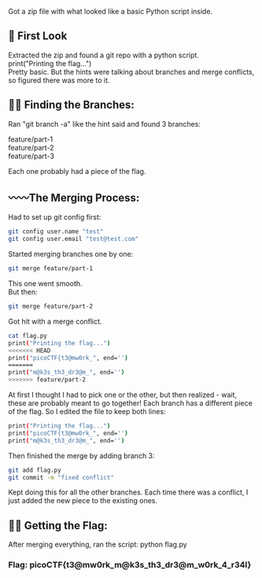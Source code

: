 Got a zip file with what looked like a basic Python script inside.

## 👀 First Look
Extracted the zip and found a git repo with a python script.\
print("Printing the flag...")\
Pretty basic. But the hints were talking about branches and merge conflicts, so figured there was more to it.

## 🔎🔎 Finding the Branches:
Ran "git branch -a" like the hint said and found 3 branches:

feature/part-1\
feature/part-2\
feature/part-3

Each one probably had a piece of the flag.

## 〰️〰️The Merging Process:
Had to set up git config first:
```bash
git config user.name "test"
git config user.email "test@test.com"
```
Started merging branches one by one:
```bash
git merge feature/part-1
```
This one went smooth.\
But then:
```bash
git merge feature/part-2
```
Got hit with a merge conflict.
```bash
cat flag.py
print("Printing the flag...")
<<<<<<< HEAD
print("picoCTF{t3@mw0rk_", end='')
=======
print("m@k3s_th3_dr3@m_", end='')
>>>>>>> feature/part-2
```

At first I thought I had to pick one or the other, but then realized - wait, these are probably meant to go together! Each branch has a different piece of the flag.
So I edited the file to keep both lines:
```bash
print("Printing the flag...")
print("picoCTF{t3@mw0rk_", end='')
print("m@k3s_th3_dr3@m_", end='')
```
Then finished the merge by adding branch 3:
```bash
git add flag.py
git commit -m "fixed conflict"
```
Kept doing this for all the other branches. Each time there was a conflict, I just added the new piece to the existing ones.

## 🚩🚩 Getting the Flag:
After merging everything, ran the script:
python flag.py
### Flag: picoCTF{t3@mw0rk_m@k3s_th3_dr3@m_w0rk_4_r34l}

